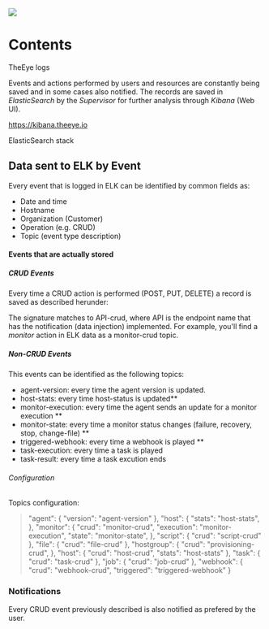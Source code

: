 [![](https://theeye.io/landpage/images/logo.png)](https://theeye.io)

# Contents
TheEye logs

Events and actions performed by users and resources are constantly being saved and in some cases also notified.
The records are saved in _ElasticSearch_ by the _Supervisor_ for further analysis through _Kibana_ (Web UI).

https://kibana.theeye.io

ElasticSearch stack

## Data sent to ELK by Event
Every event that is logged in ELK can be identified by common fields as:
- Date and time
- Hostname
- Organization (Customer)
- Operation (e.g. CRUD)
- Topic (event type description)

#### Events that are actually stored

##### CRUD Events
Every time a CRUD action is performed (POST, PUT, DELETE) a record is saved as described herunder:

The signature matches to API-crud, where API is the endpoint name that has the notification (data injection) implemented.
For example, you'll find a _monitor_ action in ELK data as a monitor-crud topic.

##### Non-CRUD Events 
This events can be identified as the following topics:

- agent-version: every time the agent version is updated.
- host-stats: every time host-status is updated**
- monitor-execution: every time the agent sends an update for a monitor execution **
- monitor-state: every time a monitor status changes (failure, recovery, stop, change-file) **
- triggered-webhook: every time a webhook is played **
- task-execution: every time a task is played
- task-result: every time a task excution ends


###### Configuration

Topics configuration: 

>"agent": { 
>  "version": "agent-version"
>},
>"host": {
>  "stats": "host-stats",
>},
>"monitor": {
>  "crud": "monitor-crud",
>  "execution": "monitor-execution",
>  "state": "monitor-state",
>},
>"script": {
>  "crud": "script-crud"
>},
>"file": {
>  "crud": "file-crud"
>},
>"hostgroup": {
>  "crud": "provisioning-crud",
>},
>"host": {
>  "crud": "host-crud",
>  "stats": "host-stats"
>},
>"task": {
>  "crud": "task-crud"
>},
>"job": {
>  "crud": "job-crud"
>},
>"webhook": {
>  "crud": "webhook-crud",
>  "triggered": "triggered-webhook"
>}


### Notifications

Every CRUD event previously described is also notified as prefered by the user.
